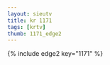 ```yaml
--- 
layout: sieutv
title: kr 1171
tags: [krtv]
thumb: 1171_edge2
---
```

{% include edge2 key="1171" %} 
